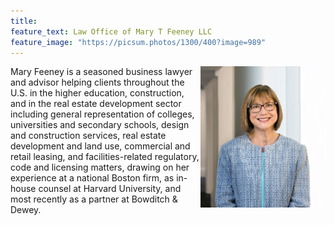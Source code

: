 ```yaml
---
title: 
feature_text: Law Office of Mary T Feeney LLC
feature_image: "https://picsum.photos/1300/400?image=989"
---
```


<img src="/assets/Feeney.jpg" alt="MFeeney" width="200" align="right" />  Mary Feeney is a seasoned business lawyer and advisor helping clients throughout the U.S. in the higher education, construction, and in the real estate development sector including general representation of colleges, universities and secondary schools, design and construction services, real estate development and land use, commercial and retail leasing, and facilities-related regulatory, code and licensing matters, drawing on her experience at a national Boston firm, as in-house counsel at Harvard University, and most recently as a partner at Bowditch & Dewey. 
